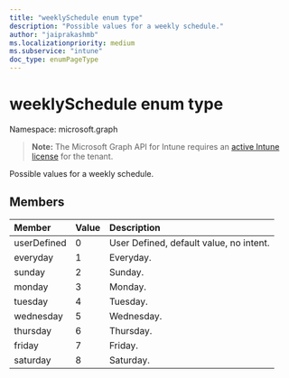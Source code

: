 ```yaml
---
title: "weeklySchedule enum type"
description: "Possible values for a weekly schedule."
author: "jaiprakashmb"
ms.localizationpriority: medium
ms.subservice: "intune"
doc_type: enumPageType
---
```


# weeklySchedule enum type

Namespace: microsoft.graph

> **Note:** The Microsoft Graph API for Intune requires an [active Intune license](https://go.microsoft.com/fwlink/?linkid=839381) for the tenant.

Possible values for a weekly schedule.

## Members
|Member|Value|Description|
|:---|:---|:---|
|userDefined|0|User Defined, default value, no intent.|
|everyday|1|Everyday.|
|sunday|2|Sunday.|
|monday|3|Monday.|
|tuesday|4|Tuesday.|
|wednesday|5|Wednesday.|
|thursday|6|Thursday.|
|friday|7|Friday.|
|saturday|8|Saturday.|
